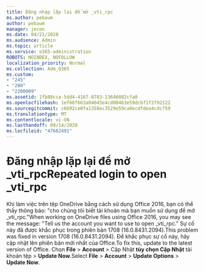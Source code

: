 ```yaml
---
title: Đăng nhập lặp lại để mở _vti_rpc
ms.author: pebaum
author: pebaum
manager: jecon
ms.date: 04/21/2020
ms.audience: Admin
ms.topic: article
ms.service: o365-administration
ROBOTS: NOINDEX, NOFOLLOW
localization_priority: Normal
ms.collection: Adm_O365
ms.custom:
- "245"
- "280"
- "2200009"
ms.assetid: 1fb88cca-5dd4-4167-8783-13646082cfa0
ms.openlocfilehash: 1ef60f663a04045e4cd00463e59dcbf1f2f92122
ms.sourcegitcommit: c6692ce0fa1358ec3529e59ca0ecdfdea4cdc759
ms.translationtype: MT
ms.contentlocale: vi-VN
ms.lasthandoff: 09/14/2020
ms.locfileid: "47662491"
---
```

# <a name="repeated-login-to-open-_vti_rpc"></a><span data-ttu-id="a45bf-102">Đăng nhập lặp lại để mở _vti_rpc</span><span class="sxs-lookup"><span data-stu-id="a45bf-102">Repeated login to open _vti_rpc</span></span>

<span data-ttu-id="a45bf-103">Khi làm việc trên tệp OneDrive bằng cách sử dụng Office 2016, bạn có thể thấy thông báo: "cho chúng tôi biết tài khoản mà bạn muốn sử dụng để mở _vti_rpc."</span><span class="sxs-lookup"><span data-stu-id="a45bf-103">When working on OneDrive files using Office 2016, you may see the message: "Tell us the account you want to use to open _vti_rpc."</span></span> <span data-ttu-id="a45bf-104">Sự cố này đã được khắc phục trong phiên bản 1708 (16.0.8431.2094).</span><span class="sxs-lookup"><span data-stu-id="a45bf-104">This problem was fixed in version 1708 (16.0.8431.2094).</span></span> <span data-ttu-id="a45bf-105">Để khắc phục sự cố này, hãy cập nhật lên phiên bản mới nhất của Office.</span><span class="sxs-lookup"><span data-stu-id="a45bf-105">To fix this, update to the latest version of Office.</span></span> <span data-ttu-id="a45bf-106">Chọn **File** \> **Account** \> Cập Nhật **tùy chọn Cập Nhật** tài khoản tệp \> **Update Now**.</span><span class="sxs-lookup"><span data-stu-id="a45bf-106">Select **File** \> **Account** \> **Update Options** \> **Update Now**.</span></span>
  